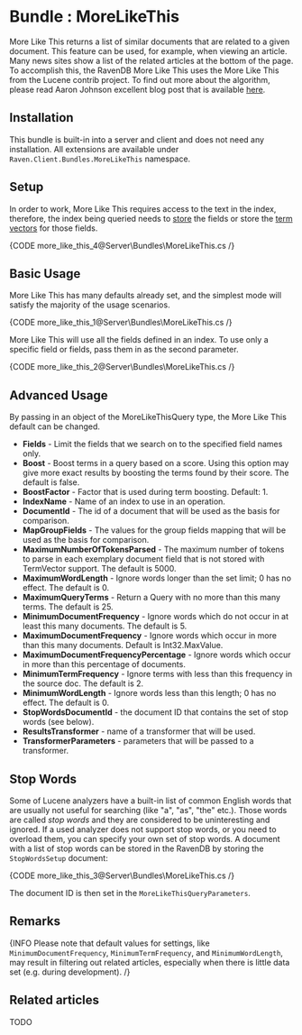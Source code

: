 # Bundle : MoreLikeThis

More Like This returns a list of similar documents that are related to a given document. This feature can be used, for example, when viewing an article. Many news sites show a list of the related articles at the bottom of the page. To accomplish this, the RavenDB More Like This uses the More Like This from the Lucene contrib project. To find out more about the algorithm, please read Aaron Johnson excellent blog post that is available [here](http://cephas.net/blog/2008/03/30/how-morelikethis-works-in-lucene/).

## Installation

This bundle is built-in into a server and client and does not need any installation. All extensions are available under `Raven.Client.Bundles.MoreLikeThis` namespace.

## Setup

In order to work, More Like This requires access to the text in the index, therefore, the index being queried needs to [store]() the fields or store the [term vectors]() for those fields.

{CODE more_like_this_4@Server\Bundles\MoreLikeThis.cs /}

## Basic Usage

More Like This has many defaults already set, and the simplest mode will satisfy the majority of the usage scenarios.

{CODE more_like_this_1@Server\Bundles\MoreLikeThis.cs /}

More Like This will use all the fields defined in an index. To use only a specific field or fields, pass them in as the second parameter.

{CODE more_like_this_2@Server\Bundles\MoreLikeThis.cs /}

## Advanced Usage

By passing in an object of the MoreLikeThisQuery type, the More Like This default can be changed.

+ **Fields** - Limit the fields that we search on to the specified field names only.
+ **Boost** - Boost terms in a query based on a score. Using this option may give more exact results by boosting the terms found by their score. The default is false.
+ **BoostFactor** - Factor that is used during term boosting. Default: 1.   
+ **IndexName** - Name of an index to use in an operation.   
+ **DocumentId** - The id of a document that will be used as the basis for comparison.   
+ **MapGroupFields** - The values for the group fields mapping that will be used as the basis for comparison.   
+ **MaximumNumberOfTokensParsed** - The maximum number of tokens to parse in each exemplary document field that is not stored with TermVector support. The default is 5000.
+ **MaximumWordLength** - Ignore words longer than the set limit; 0 has no effect. The default is 0.
+ **MaximumQueryTerms** - Return a Query with no more than this many terms. The default is 25.
+ **MinimumDocumentFrequency** - Ignore words which do not occur in at least this many documents. The default is 5.
+ **MaximumDocumentFrequency** - Ignore words which occur in more than this many documents. Default is Int32.MaxValue.
+ **MaximumDocumentFrequencyPercentage** - Ignore words which occur in more than this percentage of documents.
+ **MinimumTermFrequency** - Ignore terms with less than this frequency in the source doc. The default is 2.
+ **MinimumWordLength** - Ignore words less than this length; 0 has no effect. The default is 0.
+ **StopWordsDocumentId** - the document ID that contains the set of stop words (see below).
+ **ResultsTransformer** - name of a transformer that will be used.
+ **TransformerParameters** - parameters that will be passed to a transformer.

## Stop Words

Some of Lucene analyzers have a built-in list of common English words that are usually not useful for searching (like "a", "as", "the" etc.). Those words are called 
*stop words* and they are considered to be uninteresting and ignored. If a used analyzer does not support stop words, or you need to overload them, you can specify your own set of stop words.
A document with a list of stop words can be stored in the RavenDB by storing the `StopWordsSetup` document:

{CODE more_like_this_3@Server\Bundles\MoreLikeThis.cs /}

The document ID is then set in the `MoreLikeThisQueryParameters`.

## Remarks

{INFO Please note that default values for settings, like `MinimumDocumentFrequency`, `MinimumTermFrequency`, and `MinimumWordLength`, may result in filtering out related articles, especially when there is little data set (e.g. during development). /}

## Related articles

TODO